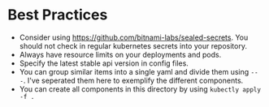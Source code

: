 # Best Practices

* Consider using https://github.com/bitnami-labs/sealed-secrets. You should not check in regular kubernetes secrets into your repository.
* Always have resource limits on your deployments and pods.
* Specify the latest stable api version in config files.
* You can group similar items into a single yaml and divide them using `---`. I've seperated them here to exemplify the different components.
* You can create all components in this directory by using `kubectly apply -f .`
